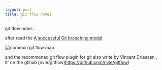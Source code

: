 ```yaml
---
layout: post
title: git flow notes
---
```


git flow notes

after read the [A successful Git branching model](http://nvie.com/posts/a-successful-git-branching-model/)

![common git flow map](http://nvie.com/img/git-model@2x.png)

and the recommoned git flow plugin for git also write by Vincent Driessen  , it' on the gtihub [nvie/gitflow]https://github.com/nvie/gitflow)
